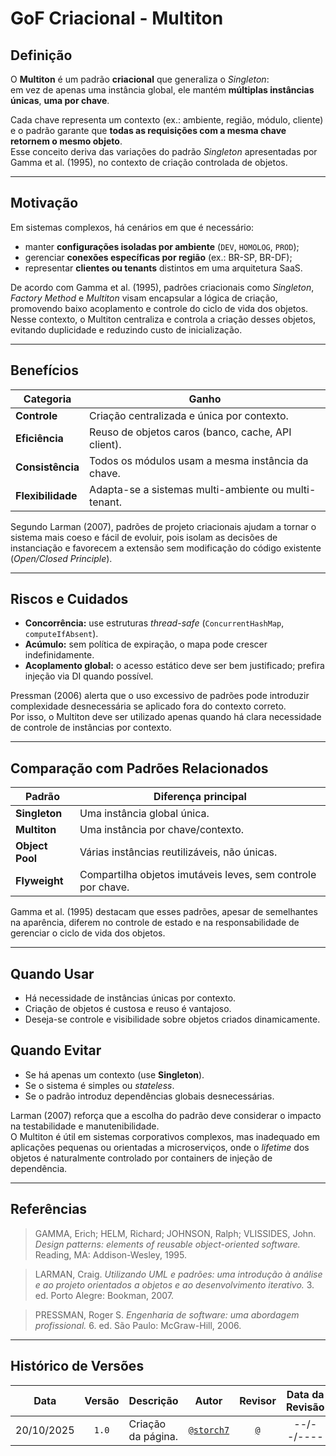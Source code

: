 # GoF Criacional - Multiton

## Definição

O **Multiton** é um padrão **criacional** que generaliza o *Singleton*:  
em vez de apenas uma instância global, ele mantém **múltiplas instâncias únicas**, **uma por chave**.  

Cada chave representa um contexto (ex.: ambiente, região, módulo, cliente) e o padrão garante que **todas as requisições com a mesma chave retornem o mesmo objeto**.  
Esse conceito deriva das variações do padrão *Singleton* apresentadas por Gamma et al. (1995), no contexto de criação controlada de objetos.

---

## Motivação

Em sistemas complexos, há cenários em que é necessário:
- manter **configurações isoladas por ambiente** (`DEV`, `HOMOLOG`, `PROD`);
- gerenciar **conexões específicas por região** (ex.: BR-SP, BR-DF);
- representar **clientes ou tenants** distintos em uma arquitetura SaaS.

De acordo com Gamma et al. (1995), padrões criacionais como *Singleton*, *Factory Method* e *Multiton* visam encapsular a lógica de criação, promovendo baixo acoplamento e controle do ciclo de vida dos objetos.  
Nesse contexto, o Multiton centraliza e controla a criação desses objetos, evitando duplicidade e reduzindo custo de inicialização.

---

## Benefícios

| Categoria         | Ganho                                                |
| ----------------- | ---------------------------------------------------- |
| **Controle**      | Criação centralizada e única por contexto.           |
| **Eficiência**    | Reuso de objetos caros (banco, cache, API client).   |
| **Consistência**  | Todos os módulos usam a mesma instância da chave.    |
| **Flexibilidade** | Adapta-se a sistemas multi-ambiente ou multi-tenant. |

Segundo Larman (2007), padrões de projeto criacionais ajudam a tornar o sistema mais coeso e fácil de evoluir, pois isolam as decisões de instanciação e favorecem a extensão sem modificação do código existente (*Open/Closed Principle*).

---

## Riscos e Cuidados

- **Concorrência:** use estruturas *thread-safe* (`ConcurrentHashMap`, `computeIfAbsent`).  
- **Acúmulo:** sem política de expiração, o mapa pode crescer indefinidamente.  
- **Acoplamento global:** o acesso estático deve ser bem justificado; prefira injeção via DI quando possível.  

Pressman (2006) alerta que o uso excessivo de padrões pode introduzir complexidade desnecessária se aplicado fora do contexto correto.  
Por isso, o Multiton deve ser utilizado apenas quando há clara necessidade de controle de instâncias por contexto.

---

## Comparação com Padrões Relacionados

| Padrão          | Diferença principal                                          |
| --------------- | ------------------------------------------------------------ |
| **Singleton**   | Uma instância global única.                                  |
| **Multiton**    | Uma instância por chave/contexto.                            |
| **Object Pool** | Várias instâncias reutilizáveis, não únicas.                 |
| **Flyweight**   | Compartilha objetos imutáveis leves, sem controle por chave. |

Gamma et al. (1995) destacam que esses padrões, apesar de semelhantes na aparência, diferem no controle de estado e na responsabilidade de gerenciar o ciclo de vida dos objetos.

---

## Quando Usar

- Há necessidade de instâncias únicas por contexto.  
- Criação de objetos é custosa e reuso é vantajoso.  
- Deseja-se controle e visibilidade sobre objetos criados dinamicamente.  

## Quando Evitar

- Se há apenas um contexto (use **Singleton**).  
- Se o sistema é simples ou *stateless*.  
- Se o padrão introduz dependências globais desnecessárias.  

Larman (2007) reforça que a escolha do padrão deve considerar o impacto na testabilidade e manutenibilidade.  
O Multiton é útil em sistemas corporativos complexos, mas inadequado em aplicações pequenas ou orientadas a microserviços, onde o *lifetime* dos objetos é naturalmente controlado por containers de injeção de dependência.

---

## Referências

> GAMMA, Erich; HELM, Richard; JOHNSON, Ralph; VLISSIDES, John. *Design patterns: elements of reusable object-oriented software.* Reading, MA: Addison-Wesley, 1995.  

> LARMAN, Craig. *Utilizando UML e padrões: uma introdução à análise e ao projeto orientados a objetos e ao desenvolvimento iterativo.* 3. ed. Porto Alegre: Bookman, 2007.  

> PRESSMAN, Roger S. *Engenharia de software: uma abordagem profissional.* 6. ed. São Paulo: McGraw-Hill, 2006.  

---

## Histórico de Versões

| **Data**       | **Versão** | **Descrição**                         | **Autor**                                      | **Revisor**                                      | **Data da Revisão** |
| :--------: | :----: | :-------------------------------- | :----------------------------------------: | :----------------------------------------: | :-------------: |
| 20/10/2025 |  `1.0`   | Criação da página. | [`@storch7`](https://github.com/storch7) | [`@`]() |   --/--/----    |